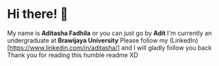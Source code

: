 # Hi there! 👋
My name is **Aditasha Fadhila** or you can just go by **Adit**
I'm currently an undergraduate at **Brawijaya University**
Please follow my (LinkedIn)[https://www.linkedin.com/in/aditasha/] and I will gladly follow you back
Thank you for reading this humble readme XD

<!--
**aditasha/aditasha** is a ✨ _special_ ✨ repository because its `README.md` (this file) appears on your GitHub profile.

Here are some ideas to get you started:

- 🔭 I’m currently working on ...
- 🌱 I’m currently learning ...
- 👯 I’m looking to collaborate on ...
- 🤔 I’m looking for help with ...
- 💬 Ask me about ...
- 📫 How to reach me: ...
- 😄 Pronouns: ...
- ⚡ Fun fact: ...
-->
